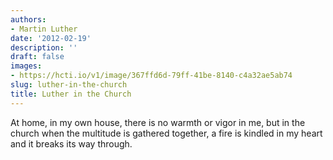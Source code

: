 ```yaml
---
authors:
- Martin Luther
date: '2012-02-19'
description: ''
draft: false
images:
- https://hcti.io/v1/image/367ffd6d-79ff-41be-8140-c4a32ae5ab74
slug: luther-in-the-church
title: Luther in the Church
---
```


At home, in my own house, there is no warmth or vigor in me, but in the church when the multitude is gathered together, a fire is kindled in my heart and it breaks its way through.